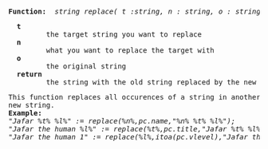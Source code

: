 <div class="mw-parser-output"><p><br />
<span id="bfreplace"></span>
</p>
<pre><b>Function:</b>  <i>string replace( t :string, n&#160;: string, o&#160;: string);</i>
</pre>
<pre>  <b>t</b>
         the target string you want to replace
  <b>n</b>
         what you want to replace the target with
  <b>o</b>
         the original string
  <b>return</b>
         the string with the old string replaced by the new string
</pre>
<pre>This function replaces all occurences of a string in another string with a
new string.
<b>Example:</b>
<i>"Jafar %t% %l%"&#160;:= replace(%n%,pc.name,"%n% %t% %l%");</i>
<i>"Jafar the human %l%"&#160;:= replace(%t%,pc.title,"Jafar %t% %l%");</i>
<i>"Jafar the human 1"&#160;:= replace(%l%,itoa(pc.vlevel),"Jafar the human %l%");</i>
</pre></div>